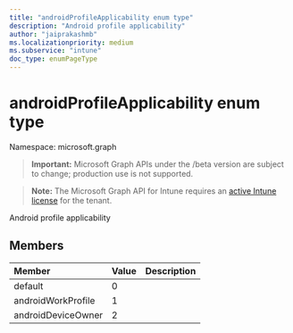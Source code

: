 ```yaml
---
title: "androidProfileApplicability enum type"
description: "Android profile applicability"
author: "jaiprakashmb"
ms.localizationpriority: medium
ms.subservice: "intune"
doc_type: enumPageType
---
```


# androidProfileApplicability enum type

Namespace: microsoft.graph

> **Important:** Microsoft Graph APIs under the /beta version are subject to change; production use is not supported.

> **Note:** The Microsoft Graph API for Intune requires an [active Intune license](https://go.microsoft.com/fwlink/?linkid=839381) for the tenant.

Android profile applicability

## Members
|Member|Value|Description|
|:---|:---|:---|
|default|0||
|androidWorkProfile|1||
|androidDeviceOwner|2||
